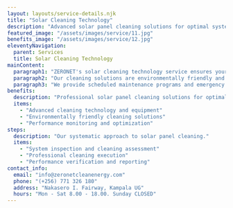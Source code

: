 ```yaml
---
layout: layouts/service-details.njk
title: "Solar Cleaning Technology"
description: "Advanced solar panel cleaning solutions for optimal system performance."
featured_image: "/assets/images/service/11.jpg"
benefits_image: "/assets/images/service/12.jpg"
eleventyNavigation:
  parent: Services
  title: Solar Cleaning Technology
mainContent:
  paragraph1: "ZERONET's solar cleaning technology service ensures your solar PV systems maintain peak performance through regular, professional cleaning. We use advanced cleaning techniques and equipment specifically designed for solar panels, maximizing energy generation while protecting your investment."
  paragraph2: "Our cleaning solutions are environmentally friendly and water-efficient, utilizing specialized equipment that removes dust, bird droppings, and other debris without damaging the panels. Regular cleaning can increase system efficiency by up to 30%."
  paragraph3: "We provide scheduled maintenance programs and emergency cleaning services, ensuring your solar installations operate at maximum efficiency year-round. Our team monitors system performance to optimize cleaning schedules and maximize return on investment."
benefits:
  description: "Professional solar panel cleaning solutions for optimal performance."
  items:
    - "Advanced cleaning technology and equipment"
    - "Environmentally friendly cleaning solutions"
    - "Performance monitoring and optimization"
steps:
  description: "Our systematic approach to solar panel cleaning."
  items:
    - "System inspection and cleaning assessment"
    - "Professional cleaning execution"
    - "Performance verification and reporting"
contact_info:
  email: "info@zeronetcleanenergy.com"
  phone: "(+256) 771 326 180"
  address: "Nakasero I. Fairway, Kampala UG"
  hours: "Mon - Sat 8.00 - 18.00. Sunday CLOSED"
---
```

